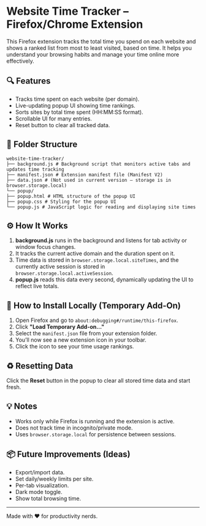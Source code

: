 # Website Time Tracker – Firefox/Chrome Extension

This Firefox extension tracks the total time you spend on each website and shows a ranked list from most to least visited, based on time. It helps you understand your browsing habits and manage your time online more effectively.

## 🔍 Features

- Tracks time spent on each website (per domain).
- Live-updating popup UI showing time rankings.
- Sorts sites by total time spent (HH:MM:SS format).
- Scrollable UI for many entries.
- Reset button to clear all tracked data.

## 🧱 Folder Structure

```
website-time-tracker/
├── background.js # Background script that monitors active tabs and updates time tracking
├── manifest.json # Extension manifest file (Manifest V2)
├── data.json # (Not used in current version — storage is in browser.storage.local)
└── popup/
├── popup.html # HTML structure of the popup UI
├── popup.css # Styling for the popup UI
└── popup.js # JavaScript logic for reading and displaying site times
```

## ⚙️ How It Works

1. **background.js** runs in the background and listens for tab activity or window focus changes.
2. It tracks the current active domain and the duration spent on it.
3. Time data is stored in `browser.storage.local.siteTimes`, and the currently active session is stored in `browser.storage.local.activeSession`.
4. **popup.js** reads this data every second, dynamically updating the UI to reflect live totals.

## 🧪 How to Install Locally (Temporary Add-On)

1. Open Firefox and go to `about:debugging#/runtime/this-firefox`.
2. Click **"Load Temporary Add-on…"**
3. Select the `manifest.json` file from your extension folder.
4. You’ll now see a new extension icon in your toolbar.
5. Click the icon to see your time usage rankings.

## ♻️ Resetting Data

Click the **Reset** button in the popup to clear all stored time data and start fresh.

## 💡 Notes

- Works only while Firefox is running and the extension is active.
- Does not track time in incognito/private mode.
- Uses `browser.storage.local` for persistence between sessions.

## 📦 Future Improvements (Ideas)

- Export/import data.
- Set daily/weekly limits per site.
- Per-tab visualization.
- Dark mode toggle.
- Show total browsing time.

---

Made with ❤️ for productivity nerds.
